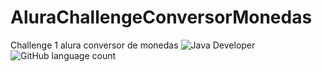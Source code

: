 # AluraChallengeConversorMonedas
Challenge 1 alura conversor de monedas
![Java Developer](https://github.com/leomj07/AluraChallengeConversorMonedas/assets/13156906/8615356c-c98b-46b0-9ea0-8fcb5f022f75)
![GitHub language count](https://img.shields.io/github/languages/count/leomj07/AluraChallengeConversorMonedas)
